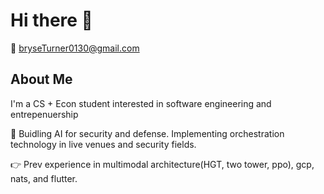 # Hi there 👋

📧 bryseTurner0130@gmail.com


## About Me  
I'm a CS + Econ student interested in software engineering and entrepenuership

🚀 Buidling AI for security and defense. Implementing orchestration technology in live venues and security fields. 

👉 Prev experience in multimodal architecture(HGT, two tower, ppo), gcp, nats, and flutter. 

